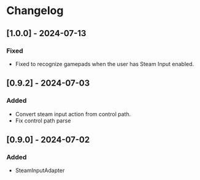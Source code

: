 # Changelog

## [1.0.0] - 2024-07-13
### Fixed
- Fixed to recognize gamepads when the user has Steam Input enabled.

## [0.9.2] - 2024-07-03
### Added
- Convert steam input action from control path.
- Fix control path parse

## [0.9.0] - 2024-07-02
### Added
- SteamInputAdapter
